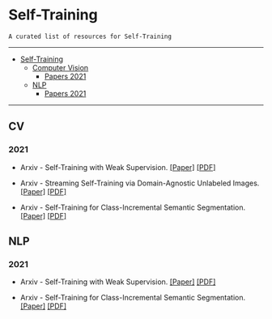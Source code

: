 # Self-Training

    A curated list of resources for Self-Training

---

- [Self-Training](#self-training)
  - [Computer Vision](#cv)
    - [Papers 2021](#2021)
  - [NLP](#nlp)
    - [Papers 2021](#2021)
---


## CV

### 2021

* Arxiv - Self-Training with Weak Supervision. [[Paper]](https://arxiv.org/abs/2104.05514) [[PDF]](https://arxiv.org/pdf/2104.05514.pdf)
* Arxiv - Streaming Self-Training via Domain-Agnostic Unlabeled Images. [[Paper]](https://arxiv.org/abs/2012.03362) [[PDF]](https://arxiv.org/pdf/2104.03309.pdf)

* Arxiv - Self-Training for Class-Incremental Semantic Segmentation. [[Paper]](https://arxiv.org/abs/2012.03362) [[PDF]](https://arxiv.org/pdf/2012.03362.pdf)



## NLP

### 2021

* Arxiv - Self-Training with Weak Supervision. [[Paper]](https://arxiv.org/abs/2104.05514) [[PDF]](https://arxiv.org/pdf/2104.05514.pdf)

* Arxiv - Self-Training for Class-Incremental Semantic Segmentation. [[Paper]](https://arxiv.org/abs/2012.03362) [[PDF]](https://arxiv.org/pdf/2012.03362.pdf)

